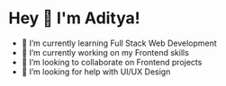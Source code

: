 # Hey 👋 I'm Aditya!

- 🌱 I’m currently learning Full Stack Web Development
- 🔭 I’m currently working on my Frontend skills
- 👯 I’m looking to collaborate on Frontend projects
- 🤔 I’m looking for help with UI/UX Design

<!--
**adityasgit-hub/adityasgit-hub** is a ✨ _special_ ✨ repository because its `README.md` (this file) appears on your GitHub profile.

Here are some ideas to get you started:

- 💬 Ask me about the work I do
- 📫 How to reach me: You will find a twitter link on my profile section
- 😄 Pronouns: ...
- ⚡ Fun fact: ...
-->
